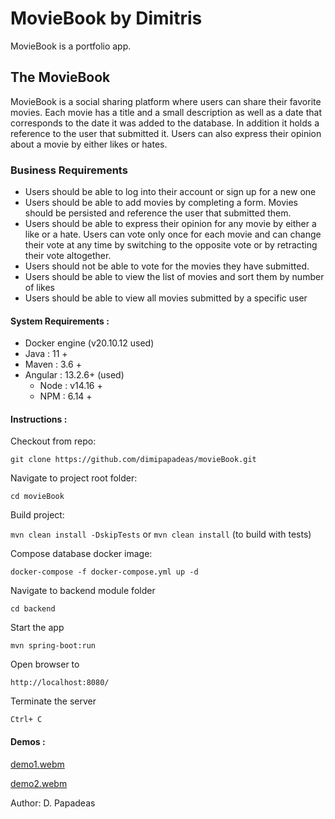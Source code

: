 # MovieBook by Dimitris
MovieBook is a portfolio app.


## The MovieBook
MovieBook is a social sharing platform where users can share their favorite movies. Each movie has a title
and a small description as well as a date that corresponds to the date it was added to the database. In addition it
holds a reference to the user that submitted it. Users can also express their opinion about a movie by either likes or hates.

### Business Requirements
- Users should be able to log into their account or sign up for a new one
- Users should be able to add movies by completing a form. Movies should be
persisted and reference the user that submitted them.
- Users should be able to express their opinion for any movie by either a like or a hate.
Users can vote only once for each movie and can change their vote at any time by
switching to the opposite vote or by retracting their vote altogether.
- Users should not be able to vote for the movies they have submitted.
- Users should be able to view the list of movies and sort them by number of likes
- Users should be able to view all movies submitted by a specific user


#### System Requirements :

- Docker engine (v20.10.12 used)
- Java : 11 +
- Maven : 3.6 +
- Angular : 13.2.6+ (used)
  - Node : v14.16 +
  - NPM : 6.14 +
  

#### Instructions :


Checkout from repo:

    git clone https://github.com/dimipapadeas/movieBook.git

Navigate to project root folder:

    cd movieBook

Build project:

  `mvn clean install -DskipTests`
or
`mvn clean install`  (to build with tests)

Compose database docker image:

    docker-compose -f docker-compose.yml up -d

Navigate to backend module folder

    cd backend

Start the app

    mvn spring-boot:run

Open browser to

    http://localhost:8080/

Terminate the server 

    Ctrl+ C

#### Demos :

[demo1.webm](https://user-images.githubusercontent.com/20535822/189482995-e7bfb815-17d8-40e3-b67d-fe1973b8de3d.webm)


[demo2.webm](https://user-images.githubusercontent.com/20535822/189483001-4658fe9d-9908-4147-b933-7803bcbc8612.webm)

 Author: D. Papadeas
